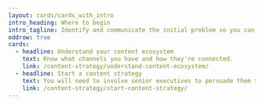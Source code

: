 ```yaml
---
layout: cards/cards_with_intro
intro_heading: Where to begin
intro_tagline: Identify and communicate the initial problem so you can get buy-in for your content strategy.
oddrow: true
cards:
  - headline: Understand your content ecosystem
    text: Know what channels you have and how they're connected.
    link: /content-strategy/understand-content-ecosystem/
  - headline: Start a content strategy
    text: You will need to involve senior executives to persuade them to approve your strategy.
    link: /content-strategy/start-content-strategy/
---
```

